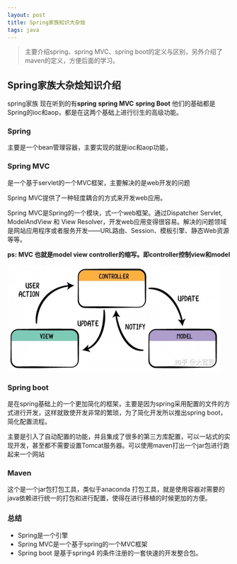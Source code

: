 ```yaml
---
layout: post
title: Spring家族知识大杂烩
tags: java 
---
```


> 主要介绍spring、spring MVC、spring boot的定义与区别，另外介绍了maven的定义，方便后面的学习。

## Spring家族大杂烩知识介绍

spring家族 现在听到的有**spring**  **spring MVC**   **spring Boot** 他们的基础都是Spring的ioc和aop，都是在这两个基础上进行衍生的高级功能。


### Spring

主要是一个bean管理容器，主要实现的就是ioc和aop功能，


### Spring MVC

是一个基于servlet的一个MVC框架，主要解决的是web开发的问题

Spring MVC提供了一种轻度耦合的方式来开发web应用。

Spring MVC是Spring的一个模块，式一个web框架。通过Dispatcher Servlet, ModelAndView 和 View Resolver，开发web应用变得很容易。解决的问题领域是网站应用程序或者服务开发——URL路由、Session、模板引擎、静态Web资源等等。

**ps: MVC 也就是model view controller的缩写。即controller控制view和model**

![](/image/mvc.jpg)



### Spring  boot

是在spring基础上的一个更加简化的框架，主要是因为spring采用配置的文件的方式进行开发，这样就致使开发非常的繁琐，为了简化开发所以推出spring boot，简化配置流程。

主要是引入了自动配置的功能，并且集成了很多的第三方库配置，可以一站式的实现开发，甚至都不需要设置Tomcat服务器。可以使用maven打出一个jar包进行跑起来一个网站



### Maven

这个是一个jar包打包工具，类似于anaconda 打包工具，就是使用容器对需要的java依赖进行统一的打包和进行配置，使得在进行移植的时候更加的方便。


### 总结
- Spring是一个引擎
- Spring MVC是一个基于spring的一个MVC框架
- Spring boot 是基于spring4 的条件注册的一套快速的开发整合包。